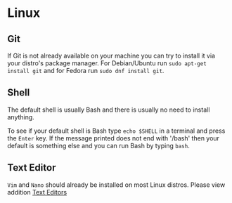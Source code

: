 # Linux



## Git

If Git is not already available on your machine you can try to install it via your distro's package manager. For Debian/Ubuntu run `sudo apt-get install git` and for Fedora run `sudo dnf install git`.

## Shell

The default shell is usually Bash and there is usually no need to install anything.

To see if your default shell is Bash type `echo $SHELL` in a terminal and press the `Enter` key. If the message printed does not end with '/bash' then your default is something else and you can run Bash by typing `bash`.

## Text Editor

`Vim` and `Nano` should already be installed on most Linux distros.
Please view addition [Text Editors](/hapi-dev-setup/texteditor)
